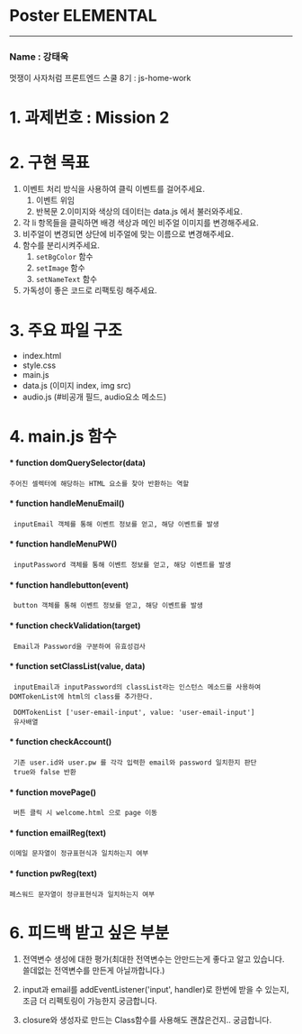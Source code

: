# Poster ELEMENTAL

---

### Name : 강태욱

멋쟁이 사자처럼 프론트엔드 스쿨 8기 : js-home-work

# 1. 과제번호 : Mission 2

# 2. 구현 목표

1. 이벤트 처리 방식을 사용하여 클릭 이벤트를 걸어주세요.
   1. 이벤트 위임
   2. 반복문 2.이미지와 색상의 데이터는 data.js 에서 불러와주세요.
2. 각 li 항목들을 클릭하면 배경 색상과 메인 비주얼 이미지를 변경해주세요.
3. 비주얼이 변경되면 상단에 비주얼에 맞는 이름으로 변경해주세요.
4. 함수를 분리시켜주세요.
   1. `setBgColor` 함수
   2. `setImage` 함수
   3. `setNameText` 함수
5. 가독성이 좋은 코드로 리팩토링 해주세요.

# 3. 주요 파일 구조

- index.html
- style.css
- main.js
- data.js (이미지 index, img src)
- audio.js (#비공개 필드, audio요소 메소드)

# 4. main.js 함수

#### \* function domQuerySelector(data)

    주어진 셀렉터에 해당하는 HTML 요소를 찾아 반환하는 역할

#### \* function handleMenuEmail()

     inputEmail 객체를 통해 이벤트 정보를 얻고, 해당 이벤트를 발생

#### \* function handleMenuPW()

     inputPassword 객체를 통해 이벤트 정보를 얻고, 해당 이벤트를 발생

#### \* function handlebutton(event)

     button 객체를 통해 이벤트 정보를 얻고, 해당 이벤트를 발생

#### \* function checkValidation(target)

     Email과 Password을 구분하여 유효성검사

#### \* function setClassList(value, data)

     inputEmail과 inputPassword의 classList라는 인스턴스 메소드를 사용하여 DOMTokenList에 html의 class를 추가한다.

     DOMTokenList ['user-email-input', value: 'user-email-input']
     유사배열

#### \* function checkAccount()

     기존 user.id와 user.pw 를 각각 입력한 email와 password 일치한지 판단
     true와 false 반환

#### \* function movePage()

     버튼 클릭 시 welcome.html 으로 page 이동

#### \* function emailReg(text)

    이메일 문자열이 정규표현식과 일치하는지 여부

#### \* function pwReg(text)

    페스워드 문자열이 정규표현식과 일치하는지 여부

# 6. 피드백 받고 싶은 부분

1. 전역변수 생성에 대한 평가(최대한 전역변수는 안만드는게 좋다고 알고 있습니다. 쓸데없는 전역변수를 만든게 아닐까합니다.)

2. input과 email를 addEventListener('input', handler)로 한번에 받을 수 있는지, 조금 더 리펙토링이 가능한지 궁금합니다.

3. closure와 생성자로 만드는 Class함수를 사용해도 괜찮은건지.. 궁금합니다.

